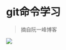 # git命令学习

> 摘自阮一峰博客

[![](https://img.shields.io/badge/blog-%E9%98%AE%E4%B8%80%E5%B3%B0-green.svg)](http://www.ruanyifeng.com/blog/2015/12/git-cheat-sheet.html)